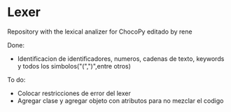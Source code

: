 # Lexer

Repository with the lexical analizer for ChocoPy
editado by rene

Done:
- Identificacion de identificadores, numeros, cadenas de texto, keywords y todos los simbolos("(",")",entre otros)

To do:
- Colocar restricciones de error del lexer
- Agregar clase y agregar objeto con atributos para no mezclar el codigo